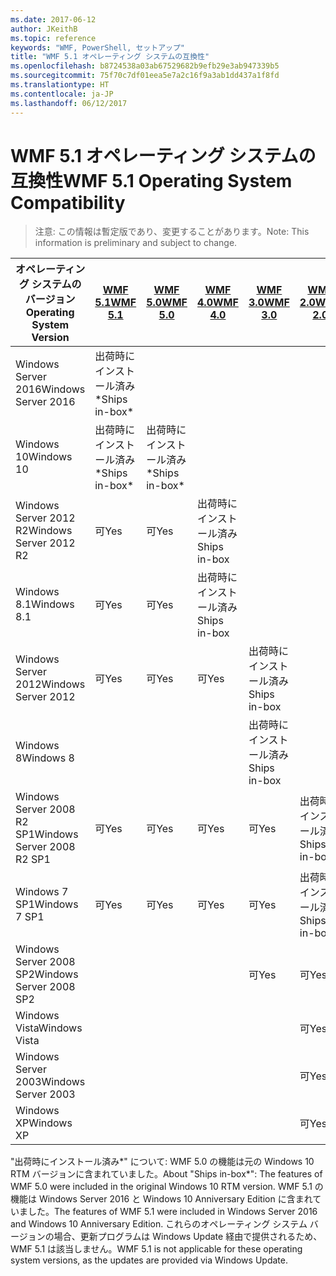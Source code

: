 ```yaml
---
ms.date: 2017-06-12
author: JKeithB
ms.topic: reference
keywords: "WMF, PowerShell, セットアップ"
title: "WMF 5.1 オペレーティング システムの互換性"
ms.openlocfilehash: b8724538a03ab67529682b9efb29e3ab947339b5
ms.sourcegitcommit: 75f70c7df01eea5e7a2c16f9a3ab1dd437a1f8fd
ms.translationtype: HT
ms.contentlocale: ja-JP
ms.lasthandoff: 06/12/2017
---
```

# <a name="wmf-51-operating-system-compatibility"></a><span data-ttu-id="d6bda-103">WMF 5.1 オペレーティング システムの互換性</span><span class="sxs-lookup"><span data-stu-id="d6bda-103">WMF 5.1 Operating System Compatibility</span></span> #

> <span data-ttu-id="d6bda-104">注意: この情報は暫定版であり、変更することがあります。</span><span class="sxs-lookup"><span data-stu-id="d6bda-104">Note: This information is preliminary and subject to change.</span></span>

| <span data-ttu-id="d6bda-105">オペレーティング システムのバージョン</span><span class="sxs-lookup"><span data-stu-id="d6bda-105">Operating System Version</span></span> | [<span data-ttu-id="d6bda-106">WMF 5.1</span><span class="sxs-lookup"><span data-stu-id="d6bda-106">WMF 5.1</span></span>](https://aka.ms/wmf51download) | [<span data-ttu-id="d6bda-107">WMF 5.0</span><span class="sxs-lookup"><span data-stu-id="d6bda-107">WMF 5.0</span></span>](https://aka.ms/wmf5download) | [<span data-ttu-id="d6bda-108">WMF 4.0</span><span class="sxs-lookup"><span data-stu-id="d6bda-108">WMF 4.0</span></span>](https://aka.ms/wmf4download) |  [<span data-ttu-id="d6bda-109">WMF 3.0</span><span class="sxs-lookup"><span data-stu-id="d6bda-109">WMF 3.0</span></span>](https://aka.ms/wmf3download) | [<span data-ttu-id="d6bda-110">WMF 2.0</span><span class="sxs-lookup"><span data-stu-id="d6bda-110">WMF 2.0</span></span>](https://aka.ms/wmf2download) |
| ------------------------ | ----------- | ----------- | ----------- | ------------ |  ------------- |
| <span data-ttu-id="d6bda-111">Windows Server 2016</span><span class="sxs-lookup"><span data-stu-id="d6bda-111">Windows Server 2016</span></span> | <span data-ttu-id="d6bda-112">出荷時にインストール済み*</span><span class="sxs-lookup"><span data-stu-id="d6bda-112">Ships in-box*</span></span> |  |  |  |  |
| <span data-ttu-id="d6bda-113">Windows 10</span><span class="sxs-lookup"><span data-stu-id="d6bda-113">Windows 10</span></span> | <span data-ttu-id="d6bda-114">出荷時にインストール済み*</span><span class="sxs-lookup"><span data-stu-id="d6bda-114">Ships in-box*</span></span> | <span data-ttu-id="d6bda-115">出荷時にインストール済み*</span><span class="sxs-lookup"><span data-stu-id="d6bda-115">Ships in-box*</span></span>  | | | |  
| <span data-ttu-id="d6bda-116">Windows Server 2012 R2</span><span class="sxs-lookup"><span data-stu-id="d6bda-116">Windows Server 2012 R2</span></span>| <span data-ttu-id="d6bda-117">可</span><span class="sxs-lookup"><span data-stu-id="d6bda-117">Yes</span></span> | <span data-ttu-id="d6bda-118">可</span><span class="sxs-lookup"><span data-stu-id="d6bda-118">Yes</span></span> | <span data-ttu-id="d6bda-119">出荷時にインストール済み</span><span class="sxs-lookup"><span data-stu-id="d6bda-119">Ships in-box</span></span> |  |  |
| <span data-ttu-id="d6bda-120">Windows 8.1</span><span class="sxs-lookup"><span data-stu-id="d6bda-120">Windows 8.1</span></span> | <span data-ttu-id="d6bda-121">可</span><span class="sxs-lookup"><span data-stu-id="d6bda-121">Yes</span></span> | <span data-ttu-id="d6bda-122">可</span><span class="sxs-lookup"><span data-stu-id="d6bda-122">Yes</span></span> |  <span data-ttu-id="d6bda-123">出荷時にインストール済み</span><span class="sxs-lookup"><span data-stu-id="d6bda-123">Ships in-box</span></span> |  |  |
| <span data-ttu-id="d6bda-124">Windows Server 2012</span><span class="sxs-lookup"><span data-stu-id="d6bda-124">Windows Server 2012</span></span> | <span data-ttu-id="d6bda-125">可</span><span class="sxs-lookup"><span data-stu-id="d6bda-125">Yes</span></span> | <span data-ttu-id="d6bda-126">可</span><span class="sxs-lookup"><span data-stu-id="d6bda-126">Yes</span></span> | <span data-ttu-id="d6bda-127">可</span><span class="sxs-lookup"><span data-stu-id="d6bda-127">Yes</span></span> |  <span data-ttu-id="d6bda-128">出荷時にインストール済み</span><span class="sxs-lookup"><span data-stu-id="d6bda-128">Ships in-box</span></span> | |
| <span data-ttu-id="d6bda-129">Windows 8</span><span class="sxs-lookup"><span data-stu-id="d6bda-129">Windows 8</span></span> |  |  |  | <span data-ttu-id="d6bda-130">出荷時にインストール済み</span><span class="sxs-lookup"><span data-stu-id="d6bda-130">Ships in-box</span></span> | |
| <span data-ttu-id="d6bda-131">Windows Server 2008 R2 SP1</span><span class="sxs-lookup"><span data-stu-id="d6bda-131">Windows Server 2008 R2 SP1</span></span> | <span data-ttu-id="d6bda-132">可</span><span class="sxs-lookup"><span data-stu-id="d6bda-132">Yes</span></span> | <span data-ttu-id="d6bda-133">可</span><span class="sxs-lookup"><span data-stu-id="d6bda-133">Yes</span></span> | <span data-ttu-id="d6bda-134">可</span><span class="sxs-lookup"><span data-stu-id="d6bda-134">Yes</span></span> |  <span data-ttu-id="d6bda-135">可</span><span class="sxs-lookup"><span data-stu-id="d6bda-135">Yes</span></span>| <span data-ttu-id="d6bda-136">出荷時にインストール済み</span><span class="sxs-lookup"><span data-stu-id="d6bda-136">Ships in-box</span></span> |
| <span data-ttu-id="d6bda-137">Windows 7 SP1</span><span class="sxs-lookup"><span data-stu-id="d6bda-137">Windows 7 SP1</span></span>  | <span data-ttu-id="d6bda-138">可</span><span class="sxs-lookup"><span data-stu-id="d6bda-138">Yes</span></span> | <span data-ttu-id="d6bda-139">可</span><span class="sxs-lookup"><span data-stu-id="d6bda-139">Yes</span></span> | <span data-ttu-id="d6bda-140">可</span><span class="sxs-lookup"><span data-stu-id="d6bda-140">Yes</span></span> | <span data-ttu-id="d6bda-141">可</span><span class="sxs-lookup"><span data-stu-id="d6bda-141">Yes</span></span> | <span data-ttu-id="d6bda-142">出荷時にインストール済み</span><span class="sxs-lookup"><span data-stu-id="d6bda-142">Ships in-box</span></span> |
| <span data-ttu-id="d6bda-143">Windows Server 2008 SP2</span><span class="sxs-lookup"><span data-stu-id="d6bda-143">Windows Server 2008 SP2</span></span> | | | | <span data-ttu-id="d6bda-144">可</span><span class="sxs-lookup"><span data-stu-id="d6bda-144">Yes</span></span> | <span data-ttu-id="d6bda-145">可</span><span class="sxs-lookup"><span data-stu-id="d6bda-145">Yes</span></span> |
| <span data-ttu-id="d6bda-146">Windows Vista</span><span class="sxs-lookup"><span data-stu-id="d6bda-146">Windows Vista</span></span> | | | | | <span data-ttu-id="d6bda-147">可</span><span class="sxs-lookup"><span data-stu-id="d6bda-147">Yes</span></span> |
| <span data-ttu-id="d6bda-148">Windows Server 2003</span><span class="sxs-lookup"><span data-stu-id="d6bda-148">Windows Server 2003</span></span>| | | |  | <span data-ttu-id="d6bda-149">可</span><span class="sxs-lookup"><span data-stu-id="d6bda-149">Yes</span></span> |
| <span data-ttu-id="d6bda-150">Windows XP</span><span class="sxs-lookup"><span data-stu-id="d6bda-150">Windows XP</span></span> | | | |  | <span data-ttu-id="d6bda-151">可</span><span class="sxs-lookup"><span data-stu-id="d6bda-151">Yes</span></span> |


<span data-ttu-id="d6bda-152">"出荷時にインストール済み*" について: WMF 5.0 の機能は元の Windows 10 RTM バージョンに含まれていました。</span><span class="sxs-lookup"><span data-stu-id="d6bda-152">About "Ships in-box*": The features of WMF 5.0 were included in the original Windows 10 RTM version.</span></span>
<span data-ttu-id="d6bda-153">WMF 5.1 の機能は Windows Server 2016 と Windows 10 Anniversary Edition に含まれていました。</span><span class="sxs-lookup"><span data-stu-id="d6bda-153">The features of WMF 5.1 were included in Windows Server 2016 and Windows 10 Anniversary Edition.</span></span> <span data-ttu-id="d6bda-154">これらのオペレーティング システム バージョンの場合、更新プログラムは Windows Update 経由で提供されるため、WMF 5.1 は該当しません。</span><span class="sxs-lookup"><span data-stu-id="d6bda-154">WMF 5.1 is not applicable for these operating system versions, as the updates are provided via Windows Update.</span></span>


